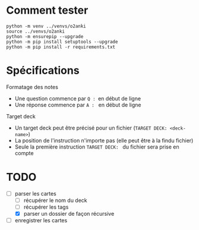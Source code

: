 
# Comment tester

```
python -m venv ../venvs/o2anki
source ../venvs/o2anki
python -m ensurepip --upgrade
python -m pip install setuptools --upgrade
python -m pip install -r requirements.txt
```

# Spécifications

Formatage des notes
- Une question commence par `Q : `en début de ligne
- Une réponse commence par `A : ` en début de ligne 

Target deck
- Un target deck peut être précisé pour un fichier (`TARGET DECK: <deck-name>`)
- La position de l'instruction n'importe pas (elle peut être à la findu fichier)
- Seule la première instruction `TARGET DECK: ` du fichier sera prise en compte

# TODO 

- [ ] parser les cartes
  - [ ] récupérer le nom du deck
  - [ ] récupérer les tags
  - [x] parser un dossier de façon récursive
- [ ] enregistrer les cartes